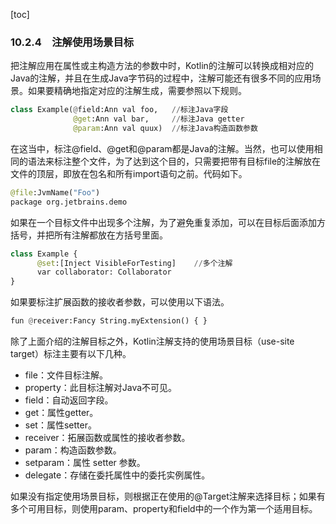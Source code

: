 [toc]

### 10.2.4　注解使用场景目标

把注解应用在属性或主构造方法的参数中时，Kotlin的注解可以转换成相对应的Java的注解，并且在生成Java字节码的过程中，注解可能还有很多不同的应用场景。如果要精确地指定对应的注解生成，需要参照以下规则。

```python
class Example(@field:Ann val foo,   //标注Java字段
              @get:Ann val bar,     //标注Java getter
              @param:Ann val quux)  //标注Java构造函数参数
```

在这当中，标注@field、@get和@param都是Java的注解。当然，也可以使用相同的语法来标注整个文件，为了达到这个目的，只需要把带有目标file的注解放在文件的顶层，即放在包名和所有import语句之前。代码如下。

```python
@file:JvmName("Foo")
package org.jetbrains.demo
```

如果在一个目标文件中出现多个注解，为了避免重复添加，可以在目标后面添加方括号，并把所有注解都放在方括号里面。

```python
class Example {
      @set:[Inject VisibleForTesting]    //多个注解
      var collaborator: Collaborator
}
```

如果要标注扩展函数的接收者参数，可以使用以下语法。

```python
fun @receiver:Fancy String.myExtension() { }
```

除了上面介绍的注解目标之外，Kotlin注解支持的使用场景目标（use-site target）标注主要有以下几种。

+ file：文件目标注解。
+ property：此目标注解对Java不可见。
+ field：自动返回字段。
+ get：属性getter。
+ set：属性setter。
+ receiver：拓展函数或属性的接收者参数。
+ param：构造函数参数。
+ setparam：属性 setter 参数。
+ delegate：存储在委托属性中的委托实例属性。

如果没有指定使用场景目标，则根据正在使用的@Target注解来选择目标；如果有多个可用目标，则使用param、property和field中的一个作为第一个适用目标。

